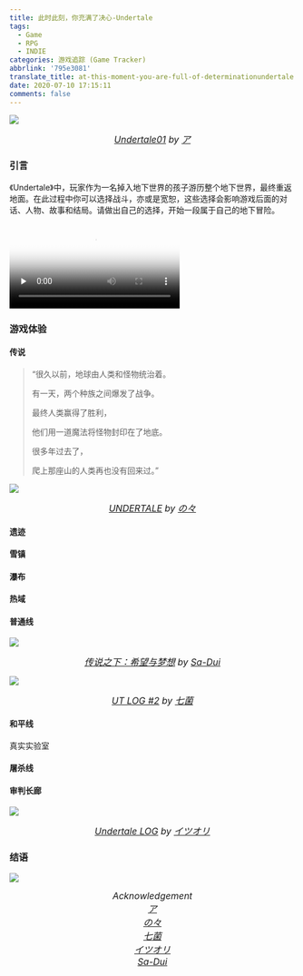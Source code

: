 ```yaml
---
title: 此时此刻，你充满了决心-Undertale
tags:
  - Game
  - RPG
  - INDIE
categories: 游戏追踪 (Game Tracker)
abbrlink: '795e3081'
translate_title: at-this-moment-you-are-full-of-determinationundertale
date: 2020-07-10 17:15:11
comments: false
---
```




![](https://tva1.sinaimg.cn/large/007S8ZIlly1ggm00ecrbej30rs0iwhdt.jpg)

<div align=center>
  <font size="3">
    <i>
      <a href="https://www.pixiv.net/artworks/73392117">Undertale01</a> by 
      <a href="https://www.pixiv.net/users/38310320">ア</a>
    </i>
  </font>
</div>

### 引言

《Undertale》中，玩家作为一名掉入地下世界的孩子游历整个地下世界，最终重返地面。在此过程中你可以选择战斗，亦或是宽恕，这些选择会影响游戏后面的对话、人物、故事和结局。请做出自己的选择，开始一段属于自己的地下冒险。

<!-- more -->

<video id="video" controls="" preload="none" poster="https://steamcdn-a.akamaihd.net/steam/apps/391540/header.jpg?t=1579096091">       <source id="mp4" src="https://steamcdn-a.akamaihd.net/steam/apps/256655616/movie480.webm?t=1447377566" type="video/mp4">       </video>

### 游戏体验

#### 传说

> “很久以前，地球由人类和怪物统治着。
>
> 有一天，两个种族之间爆发了战争。
>
> 最终人类赢得了胜利，
>
> 他们用一道魔法将怪物封印在了地底。
>
> 很多年过去了，
>
> 爬上那座山的人类再也没有回来过。”

![](https://tva1.sinaimg.cn/large/007S8ZIlly1ggnfdbifemj30p00gota4.jpg)

<div align=center>
  <font size="3">
    <i>
      <a href="https://www.pixiv.net/artworks/76906572">UNDERTALE</a> by 
      <a href="https://www.pixiv.net/users/15302050">の々</a>
    </i>
  </font>
</div>


#### 遗迹





#### 雪镇



#### 瀑布



#### 热域



#### 普通线



![](https://tva1.sinaimg.cn/large/007S8ZIlly1ggojl1g7bcj30u018c7wh.jpg)

<div align=center>
  <font size="3">
    <i>
      <a href="https://www.pixiv.net/artworks/56643509">传说之下：希望与梦想</a> by 
      <a href="https://www.pixiv.net/users/3119788">Sa-Dui</a>
    </i>
  </font>
</div>







![](https://tva1.sinaimg.cn/large/007S8ZIlly1ggoj85lwb2j30sg0lcjtc.jpg)

<div align=center>
  <font size="3">
    <i>
      <a href="https://www.pixiv.net/artworks/69667899">UT LOG #2</a> by 
      <a href="https://www.pixiv.net/users/5395865">七菌</a>
    </i>
  </font>
</div>





#### 和平线

真实实验室

#### 屠杀线



#### 审判长廊

![](https://tva1.sinaimg.cn/large/007S8ZIlly1ggoixmq020j31xk0rv4qt.jpg)

<div align=center>
  <font size="3">
    <i>
      <a href="https://www.pixiv.net/artworks/60019952">Undertale LOG</a> by 
      <a href="https://www.pixiv.net/users/17053035">イツオリ</a>
    </i>
  </font>
</div>





### 结语





![](https://tva1.sinaimg.cn/large/007S8ZIlly1ggnezykuhmj30hs0dcweo.jpg)



<div align=center><font size="3">
  <i> Acknowledgement <br/> 
  <a href="https://www.pixiv.net/users/38310320">ア</a><br/>
  <a href="https://www.pixiv.net/users/15302050">の々</a><br/>
  <a href="https://www.pixiv.net/users/5395865">七菌</a><br/>
  <a href="https://www.pixiv.net/users/17053035">イツオリ</a><br/>
  <a href="https://www.pixiv.net/users/3119788">Sa-Dui</a>  
  </i>
</font></div>


